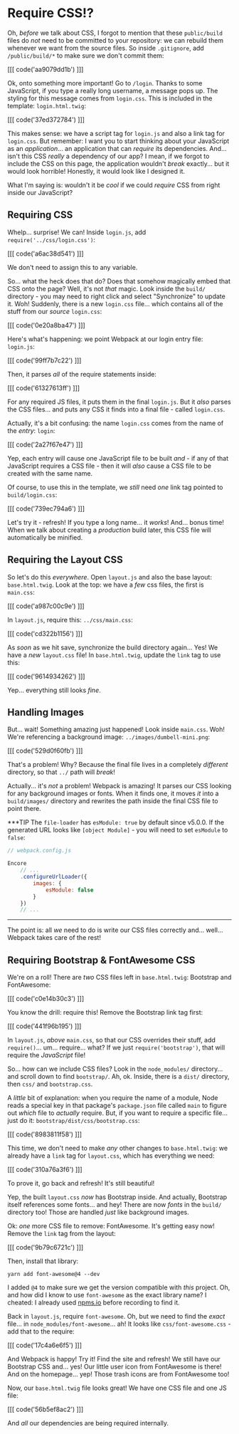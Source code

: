 # Require CSS!?

Oh, *before* we talk about CSS, I forgot to mention that these `public/build` files
do *not* need to be committed to your repository: we can rebuild them whenever we
want from the source files. So inside `.gitignore`, add `/public/build/*` to make
sure we don't commit them:

[[[ code('aa9079dd1b') ]]]

Ok, onto something more important! Go to `/login`. Thanks to some JavaScript, if
you type a really long username, a message pops up. The styling for this message
comes from `login.css`. This is included in the template: `login.html.twig`:

[[[ code('37ed372784') ]]]

This makes sense: we have a script tag for `login.js` and also a link tag for
`login.css`. But remember: I want you to start thinking about your JavaScript
as an *application*... an application that can *require* its dependencies. And...
isn't this CSS *really* a dependency of our app? I mean, if we forgot to include
the CSS on this page, the application wouldn't *break* exactly... but it would look
horrible! Honestly, it would look like I designed it.

What I'm saying is: wouldn't it be *cool* if we could *require* CSS from right
inside our JavaScript?

## Requiring CSS

Whelp... surprise! We can! Inside `login.js`, add `require('../css/login.css')`:

[[[ code('a6ac38d541') ]]]

We don't need to assign this to any variable.

So... what the heck does that do? Does that somehow magically embed that CSS onto
the page? Well, it's not *that* magic. Look inside the `build/` directory - you may
need to right click and select "Synchronize" to update it. Woh! Suddenly, there is
a new `login.css` file... which contains all of the stuff from our *source* `login.css`:

[[[ code('0e20a8ba47') ]]]

Here's what's happening: we point Webpack at our login entry file: `login.js`:

[[[ code('99ff7b7c22') ]]]

Then, it parses *all* of the require statements inside:

[[[ code('61327613ff') ]]]

For any required JS files, it puts them in the final `login.js`. But it *also* parses
the CSS files... and puts any CSS it finds into a final file - called `login.css`.

Actually, it's a bit confusing: the name `login.css` comes from the name of
the *entry*: `login`:

[[[ code('2a27f67e47') ]]]

Yep, each entry will cause one JavaScript file to be built *and* - if any of that
JavaScript requires a CSS file - then it will *also* cause a CSS file to be created
with the same name.

Of course, to use this in the template, we *still* need *one* link tag pointed to
`build/login.css`:

[[[ code('739ec794a6') ]]]

Let's try it - refresh! If you type a long name... it *works*! And... bonus time!
When we talk about creating a *production* build later, this CSS file will
automatically be minified.

## Requiring the Layout CSS

So let's do this *everywhere*. Open `layout.js` and also the base layout: `base.html.twig`.
Look at the top: we have a *few* css files, the first is `main.css`:

[[[ code('a987c00c9e') ]]]

In `layout.js`, require this: `../css/main.css`:

[[[ code('cd322b1156') ]]]

As *soon* as we hit save, synchronize the build directory again... Yes! We have
a *new* `layout.css` file! In `base.html.twig`, update the `link` tag to use this:

[[[ code('9614934262') ]]]

Yep... everything still looks *fine*.

## Handling Images

But... wait! Something amazing just happened! Look inside `main.css`. Woh! We're
referencing a background image: `../images/dumbell-mini.png`:

[[[ code('529d0f60fb') ]]]

That's a problem! Why? Because the final file lives in a completely *different*
directory, so that `../` path will *break*!

Actually... it's *not* a problem! Webpack is amazing! It parses our CSS looking
for any background images or fonts. When it finds one, it moves *it* into a
`build/images/` directory and rewrites the path inside the final CSS file to
point there.

***TIP
The `file-loader` has `esModule: true` by default since v5.0.0. If the generated
URL looks like `[object Module]` - you will need to set `esModule` to `false`:
```javascript
// webpack.config.js

Encore
    // ...
    .configureUrlLoader({
        images: {
            esModule: false
        }
    })
    // ...
```
***

The point is: all *we* need to do is write our CSS files correctly and... well...
Webpack takes care of the rest!

## Requiring Bootstrap & FontAwesome CSS

We're on a roll! There are *two* CSS files left in `base.html.twig`: Bootstrap
and FontAwesome:

[[[ code('c0e14b30c3') ]]]

You know the drill: require this! Remove the Bootstrap link tag first:

[[[ code('441f96b195') ]]]

In `layout.js`, *above* `main.css`, so that our CSS overrides their stuff,
add `require()`... um... require... what? If we just `require('bootstrap')`, that
will require the *JavaScript* file!

So... how can we include CSS files? Look in the `node_modules/` directory... and
scroll down to find `bootstrap/`. Ah, ok. Inside, there is a `dist/` directory,
then `css/` and `bootstrap.css`.

A *little* bit of explanation: when you require the name of a module, Node reads
a special key in that package's `package.json` file called `main` to figure out
*which* file to *actually* require. But, if you want to require a specific file...
just do it: `bootstrap/dist/css/bootstrap.css`:

[[[ code('8983811f58') ]]]

This time, we don't need to make *any* other changes to `base.html.twig`: we already
have a `link` tag for `layout.css`, which has everything we need:

[[[ code('310a76a3f6') ]]]

To prove it, go back and refresh! It's still beautiful!

Yep, the built `layout.css` *now* has Bootstrap inside. And actually, Bootstrap
itself references some fonts... and hey! There are now *fonts* in the `build/`
directory too! Those are handled *just* like background images.

Ok: *one* more CSS file to remove: FontAwesome. It's getting easy now! Remove the
`link` tag from the layout:

[[[ code('9b79c6721c') ]]]

Then, install that library:

```terminal
yarn add font-awesome@4 --dev
```

I added `@4` to make sure we get the version compatible with *this* project. Oh,
and how did I know to use `font-awesome` as the exact library name? I cheated:
I already used [npms.io](https://npms.io/) before recording to find it.

Back in `layout.js`, require `font-awesome`. Oh, but we need to find the *exact*
file... in `node_modules/font-awesome`... ah! It looks like `css/font-awesome.css` -
add that to the require:

[[[ code('17c4a6e6f5') ]]]

And Webpack is happy! Try it! Find the site and refresh! We still have our
Bootstrap CSS and... yes! Our little user icon from FontAwesome is there! And on
the homepage... yep! Those trash icons are from FontAwesome too!

Now, our `base.html.twig` file looks great! We have one CSS file and one JS file:

[[[ code('56b5ef8ac2') ]]]

And *all* our dependencies are being required internally.
